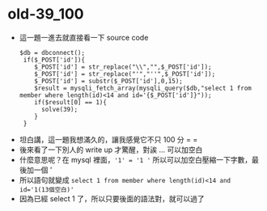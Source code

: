 # old-39_100

* 這一題一進去就直接看一下 source code 
    ```php=
    $db = dbconnect();
     if($_POST['id']){
        $_POST['id'] = str_replace("\\","",$_POST['id']);
        $_POST['id'] = str_replace("'","''",$_POST['id']);
        $_POST['id'] = substr($_POST['id'],0,15);
        $result = mysqli_fetch_array(mysqli_query($db,"select 1 from member where length(id)<14 and id='{$_POST['id']}"));
        if($result[0] == 1){
          solve(39);
        }
     }
    ```
* 坦白講，這一題我想滿久的，讓我感覺它不只 100 分 = =
* 後來看了一下別人的 write up 才驚醒，對誒 ... 可以加空白
* 什麼意思呢？在 mysql 裡面，`'1' = '1 '` 所以可以加空白壓縮一下字數，最後加一個 '
* 所以語句就變成 `select 1 from member where length(id)<14 and id='1(13個空白)'`
* 因為已經 select 1 了，所以只要後面的語法對，就可以過了

